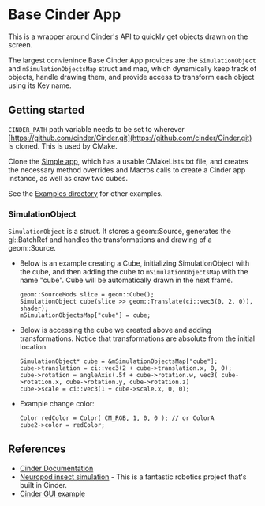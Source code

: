 # Base Cinder App

This is a wrapper around Cinder's API to quickly get objects drawn on the screen.

The largest convienince Base Cinder App provices are the `SimulationObject` and `mSimulationObjectsMap` struct and map, which dynamically keep track of objects, handle drawing them, and provide access to transform each object using its Key name.

## Getting started

`CINDER_PATH` path variable needs to be set to wherever [https://github.com/cinder/Cinder.git](https://github.com/cinder/Cinder.git) is cloned. This is used by CMake.

Clone the [Simple app](./examples/Simple), which has a usable CMakeLists.txt file, and creates the necessary method overrides and Macros calls to create a Cinder app instance, as well as draw two cubes.

See the [Examples directory](./examples) for other examples.

### SimulationObject

`SimulationObject` is a struct. It stores a geom::Source, generates the gl::BatchRef and handles the transformations and drawing of a geom::Source.

- Below is an example creating a Cube, initializing SimulationObject with the cube, and then adding the cube to `mSimulationObjectsMap` with the name "cube". Cube will be automatically drawn in the next frame.
    ```
    geom::SourceMods slice = geom::Cube();
    SimulationObject cube(slice >> geom::Translate(ci::vec3(0, 2, 0)), shader);
    mSimulationObjectsMap["cube"] = cube;
    ```
- Below is accessing the cube we created above and adding transformations. Notice that transformations are absolute from the initial location.
    ```
    SimulationObject* cube = &mSimulationObjectsMap["cube"];
    cube->translation = ci::vec3(2 + cube->translation.x, 0, 0);
    cube->rotation = angleAxis(.5f + cube->rotation.w, vec3( cube->rotation.x, cube->rotation.y, cube->rotation.z)
    cube->scale = ci::vec3(1 + cube->scale.x, 0, 0);
    ```
- Example change color:
    ```
    Color redColor = Color( CM_RGB, 1, 0, 0 ); // or ColorA
    cube2->color = redColor;
    ```

## References

- [Cinder Documentation](https://libcinder.org/docs/reference/index.html)
- [Neuropod insect simulation](https://github.com/neuroprod/InsectRobotSimulation) - This is a fantastic robotics project that's built in Cinder.
- [Cinder GUI example](https://github.com/cinder/Cinder/blob/master/samples/ParamsBasic/src/ParamsBasicApp.cpp)